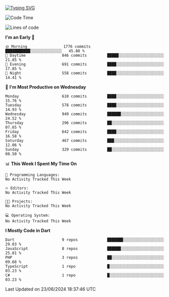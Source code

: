
<a href="https://git.io/typing-svg"><img src="https://readme-typing-svg.demolab.com?font=Source+Code+Pro&pause=1000&random=false&width=435&lines=Hey+%F0%9F%A5%B6+iam+Yaskraz" alt="Typing SVG" /></a>
<!--START_SECTION:waka-->
![Code Time](http://img.shields.io/badge/Code%20Time-270%20hrs%2045%20mins-blue)

![Lines of code](https://img.shields.io/badge/From%20Hello%20World%20I%27ve%20Written-1.6%20million%20lines%20of%20code-blue)

**I'm an Early 🐤** 

```text
🌞 Morning                1776 commits        ███████████░░░░░░░░░░░░░░   45.88 % 
🌆 Daytime                846 commits         █████░░░░░░░░░░░░░░░░░░░░   21.85 % 
🌃 Evening                691 commits         ████░░░░░░░░░░░░░░░░░░░░░   17.85 % 
🌙 Night                  558 commits         ████░░░░░░░░░░░░░░░░░░░░░   14.41 % 
```
📅 **I'm Most Productive on Wednesday** 

```text
Monday                   610 commits         ████░░░░░░░░░░░░░░░░░░░░░   15.76 % 
Tuesday                  578 commits         ████░░░░░░░░░░░░░░░░░░░░░   14.93 % 
Wednesday                949 commits         ██████░░░░░░░░░░░░░░░░░░░   24.52 % 
Thursday                 296 commits         ██░░░░░░░░░░░░░░░░░░░░░░░   07.65 % 
Friday                   642 commits         ████░░░░░░░░░░░░░░░░░░░░░   16.58 % 
Saturday                 467 commits         ███░░░░░░░░░░░░░░░░░░░░░░   12.06 % 
Sunday                   329 commits         ██░░░░░░░░░░░░░░░░░░░░░░░   08.50 % 
```


📊 **This Week I Spent My Time On** 

```text
💬 Programming Languages: 
No Activity Tracked This Week

🔥 Editors: 
No Activity Tracked This Week

🐱‍💻 Projects: 
No Activity Tracked This Week

💻 Operating System: 
No Activity Tracked This Week
```

**I Mostly Code in Dart** 

```text
Dart                     9 repos             ███████░░░░░░░░░░░░░░░░░░   29.03 % 
JavaScript               8 repos             ██████░░░░░░░░░░░░░░░░░░░   25.81 % 
PHP                      3 repos             ██░░░░░░░░░░░░░░░░░░░░░░░   09.68 % 
TypeScript               1 repo              █░░░░░░░░░░░░░░░░░░░░░░░░   03.23 % 
C#                       1 repo              █░░░░░░░░░░░░░░░░░░░░░░░░   03.23 % 
```




 Last Updated on 23/06/2024 18:37:46 UTC
<!--END_SECTION:waka-->
